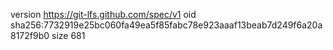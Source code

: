 version https://git-lfs.github.com/spec/v1
oid sha256:7732919e25bc060fa49ea5f85fabc78e923aaaf13beab7d249f6a20a8172f9b0
size 681
